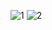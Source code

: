![1](https://github.com/user-attachments/assets/3b3a08fc-c34c-4f69-9e29-0344f7090ae3)
![2](https://github.com/user-attachments/assets/6716c4fb-4830-49da-9333-ccc2377e1eaf)
